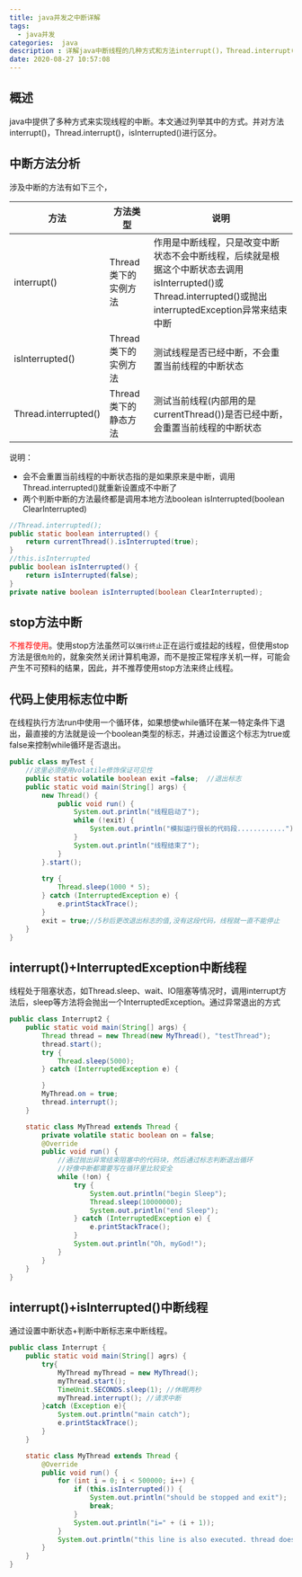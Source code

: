 ```yaml
---
title: java并发之中断详解
tags:
  - java并发
categories:  java
description : 详解java中断线程的几种方式和方法interrupt()，Thread.interrupt()，isInterrupted()区别
date: 2020-08-27 10:57:08
---
```


## 概述

java中提供了多种方式来实现线程的中断。本文通过列举其中的方式。并对方法interrupt()，Thread.interrupt()，isInterrupted()进行区分。
<!--more-->
## 中断方法分析

涉及中断的方法有如下三个，

| 方法                 | 方法类型             | 说明                                                         |
| -------------------- | -------------------- | ------------------------------------------------------------ |
| interrupt()          | Thread类下的实例方法 | 作用是中断线程，只是改变中断状态不会中断线程，后续就是根据这个中断状态去调用isInterrupted()或Thread.interrupted()或抛出interruptedException异常来结束中断 |
| isInterrupted()      | Thread类下的实例方法 | 测试线程是否已经中断，不会重置当前线程的中断状态             |
| Thread.interrupted() | Thread类下的静态方法 | 测试当前线程(内部用的是currentThread())是否已经中断，会重置当前线程的中断状态 |

说明：

- 会不会重置当前线程的中断状态指的是如果原来是中断，调用Thread.interrupted()就重新设置成不中断了
- 两个判断中断的方法最终都是调用本地方法boolean isInterrupted(boolean ClearInterrupted)

```java
//Thread.interrupted();
public static boolean interrupted() {
    return currentThread().isInterrupted(true);
}
//this.isInterrupted
public boolean isInterrupted() {
    return isInterrupted(false);
}
private native boolean isInterrupted(boolean ClearInterrupted);
```



## stop方法中断

<font color=red>不推荐使用</font>。使用stop方法虽然可以`强行终止`正在运行或挂起的线程，但使用stop方法是很`危险`的，就象突然关闭计算机电源，而不是按正常程序关机一样，可能会产生不可预料的结果，因此，并不推荐使用stop方法来终止线程。

## 代码上使用标志位中断

在线程执行方法run中使用一个循环体，如果想使while循环在某一特定条件下退出，最直接的方法就是设一个boolean类型的标志，并通过设置这个标志为true或false来控制while循环是否退出。

```java
public class myTest {
	//这里必须使用volatile修饰保证可见性
    public static volatile boolean exit =false;  //退出标志
    public static void main(String[] args) {
        new Thread() {
            public void run() {
                System.out.println("线程启动了");
                while (!exit) {
                    System.out.println("模拟运行很长的代码段............");
                }
                System.out.println("线程结束了");
            }
        }.start();
        
        try {
            Thread.sleep(1000 * 5);
        } catch (InterruptedException e) {
            e.printStackTrace();
        }
        exit = true;//5秒后更改退出标志的值,没有这段代码，线程就一直不能停止
    }
}
```

## interrupt()+InterruptedException中断线程

线程处于阻塞状态，如Thread.sleep、wait、IO阻塞等情况时，调用interrupt方法后，sleep等方法将会抛出一个InterruptedException。通过异常退出的方式

```java
public class Interrupt2 {
    public static void main(String[] args) {
        Thread thread = new Thread(new MyThread(), "testThread");
        thread.start();
        try {
            Thread.sleep(5000);
        } catch (InterruptedException e) {

        }
        MyThread.on = true;
        thread.interrupt();
    }

    static class MyThread extends Thread {
        private volatile static boolean on = false;
        @Override
        public void run() {
            //通过抛出异常结束阻塞中的代码块，然后通过标志判断退出循环
            //好像中断都需要写在循环里比较安全
            while (!on) {
                try {
                    System.out.println("begin Sleep");
                    Thread.sleep(10000000);
                    System.out.println("end Sleep");
                } catch (InterruptedException e) {
                    e.printStackTrace();
                }
                System.out.println("Oh, myGod!");
            }
        }
    }
}
```

## interrupt()+isInterrupted()中断线程

通过设置中断状态+判断中断标志来中断线程。

```java
public class Interrupt {
    public static void main(String[] agrs) {
        try{
            MyThread myThread = new MyThread();
            myThread.start();
            TimeUnit.SECONDS.sleep(1); //休眠两秒
            myThread.interrupt(); //请求中断
        }catch (Exception e){
            System.out.println("main catch");
            e.printStackTrace();
        }
    }

    static class MyThread extends Thread {
        @Override
        public void run() {
            for (int i = 0; i < 500000; i++) {
                if (this.isInterrupted()) {
                    System.out.println("should be stopped and exit");
                    break;
                }
                System.out.println("i=" + (i + 1));
            }
            System.out.println("this line is also executed. thread does not stopped"); //尽管线程被中断,但并没有结束运行。这行代码还是会被执行
        }
    }
}
```

